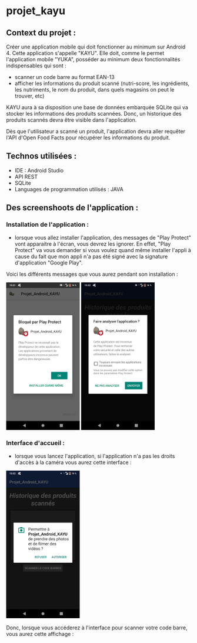 # projet_kayu

## Context du projet :
Créer une application mobile qui doit fonctionner au minimum sur Android 4. Cette application s'appelle "KAYU". Elle doit, comme le permet l'application mobile "YUKA", 
posséder au minimum deux fonctionnalités indispensables qui sont :
* scanner un code barre au format EAN-13
* afficher les informations du produit scanné (nutri-score, les ingrédients, les nutriments, le nom du produit, dans quels magasins on peut le trouver, etc)

KAYU aura à sa disposition une base de données embarquée SQLite qui va stocker les informations des produits scannées. Donc, un historique 
des produits scannés devra être visible dans l'application.

Dès que l'utilisateur a scanné un produit, l'application devra aller requêter l'API d'Open Food Facts pour récupérer les informations du produit.

## Technos utilisées :
* IDE : Android Studio
* API REST
* SQLite
* Languages de programmation utilisés : JAVA

## Des screenshoots de l'application :
### Installation de l'application :
* lorsque vous allez installer l'application, des messages de "Play Protect" vont apparaitre à l'écran, vous devrez les ignorer. En effet, "Play Protect" va vous demander si vous voulez quand même installer l'appli à cause du fait que mon appli n'a pas été signé avec la signature d'application "Google Play". 

Voici les différents messages que vous aurez pendant son installation : 

<img src="Images_KAYU/message_playprotect.jpg" width="200">  <img src="Images_KAYU/analyse_appli.jpg" width="200">

### Interface d'accueil :
* lorsque vous lancez l'application, si l'application n'a pas les droits d'accès à la caméra vous aurez cette interface :

<img src="Images_KAYU/droit_camera.jpg" width="200">

Donc, lorsque vous accéderez à l'interface pour scanner votre code barre, vous aurez cette affichage :


